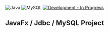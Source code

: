 ![Java](https://img.shields.io/badge/Java-ED8B00?style=for-the-badge&logo=java&logoColor=white)
![MySQL](https://img.shields.io/badge/MySQL-005C84?style=for-the-badge&logo=mysql&logoColor=white)
[![Development  - In Progress](https://img.shields.io/badge/Development_-In_Progress-ffff00?style=for-the-badge)](https://)

## JavaFx / Jdbc / MySQL Project

